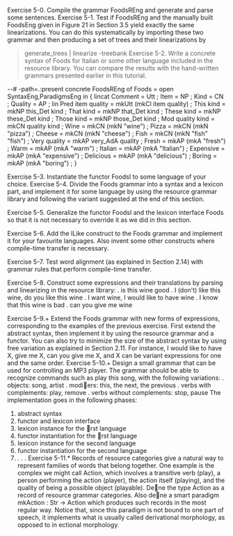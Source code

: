Exercise 5-0. Compile the grammar FoodsREng and generate and parse some sentences.
Exercise 5-1. Test if FoodsREng and the manually built FoodsEng
given in Figure 21 in Section 3.5 yield exactly the same linearizations.
You can do this systematically by importing these two grammar and
then producing a set of trees and their linearizations by
> generate_trees | linearize -treebank
Exercise 5-2. Write a concrete syntax of Foods for Italian or some
other language included in the resource library. You can compare the
results with the hand-written grammars presented earlier in this tutorial.

--# -path=.:present
concrete FoodsREng of Foods =
open SyntaxEng,ParadigmsEng in {
lincat
Comment = Utt ;
Item = NP ;
Kind = CN ;
Quality = AP ;
lin
Pred item quality = mkUtt (mkCl item quality) ;
This kind = mkNP this_Det kind ;
That kind = mkNP that_Det kind ;
These kind = mkNP these_Det kind ;
Those kind = mkNP those_Det kind ;
Mod quality kind = mkCN quality kind ;
Wine = mkCN (mkN "wine") ;
Pizza = mkCN (mkN "pizza") ;
Cheese = mkCN (mkN "cheese") ;
Fish = mkCN (mkN "fish" "fish") ;
Very quality = mkAP very_AdA quality ;
Fresh = mkAP (mkA "fresh") ;
Warm = mkAP (mkA "warm") ;
Italian = mkAP (mkA "Italian") ;
Expensive = mkAP (mkA "expensive") ;
Delicious = mkAP (mkA "delicious") ;
Boring = mkAP (mkA "boring") ;
}

Exercise 5-3. Instantiate the functor FoodsI to some language of your
choice.
Exercise 5-4. Divide the Foods grammar into a syntax and a lexicon
part, and implement it for some language by using the resource
grammar library and following the variant suggested at the end of this
section.

Exercise 5-5. Generalize the functor FoodsI and the lexicon interface
Foods so that it is not necessary to override it as we did in this section.

Exercise 5-6. Add the ILike construct to the Foods grammar and
implement it for your favourite languages. Also invent some other constructs
where compile-time transfer is necessary.

Exercise 5-7. Test word alignment (as explained in Section 2.14) with
grammar rules that perform compile-time transfer.


Exercise 5-8. Construct some expressions and their translations by
parsing and linearizing in the resource library: . is this wine good . I (don't) like this wine, do you like this wine . I want wine, I would like to have wine . I know that this wine is bad . can you give me wine

Exercise 5-9.+ Extend the Foods grammar with new forms of expressions,
corresponding to the examples of the previous exercise. First
extend the abstract syntax, then implement it by using the resource
grammar and a functor. You can also try to minimize the size of the
abstract syntax by using free variation as explained in Section 2.11. For
instance, I would like to have X, give me X, can you give me X, and X
can be variant expressions for one and the same order.
Exercise 5-10.+ Design a small grammar that can be used for controlling
an MP3 player. The grammar should be able to recognize commands
such as play this song, with the following variations: . objects: song, artist . modiers: this, the next, the previous . verbs with complements: play, remove . verbs without complements: stop, pause
The implementation goes in the following phases:
1. abstract syntax
2. functor and lexicon interface
3. lexicon instance for the rst language
4. functor instantiation for the rst language
5. lexicon instance for the second language
6. functor instantiation for the second language
7. . . .
Exercise 5-11.* Records of resource categories give a natural way to
represent families of words that belong together. One example is the
complex we might call Action, which involves a transitive verb (play),
a person performing the action (player), the action itself (playing),
and the quality of being a possible object (playable). Dene the type
Action as a record of resource grammar categories. Also dene a smart
paradigm
mkAction : Str -> Action
which produces such records in the most regular way. Notice that, since
this paradigm is not bound to one part of speech, it implements what
is usually called derivational morphology, as opposed to in
ectional
morphology.